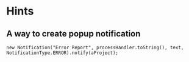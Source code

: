 # Hints

## A way to create popup notification

```
new Notification("Error Report", processHandler.toString(), text, NotificationType.ERROR).notify(aProject);
```